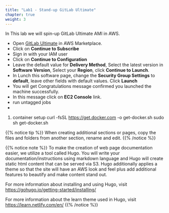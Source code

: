 ```yaml
---
title: "Lab1 - Stand-up GitLab Ultimate"
chapter: true
weight: 3
---
```


In This lab we will spin-up GitLab Ultimate AMI in AWS.


- Open [GitLab Ultimate](https://aws.amazon.com/marketplace/pp/B07SJ817DX) in AWS Marketplace.
- Click on **Continue to Subscribe**
- Sign in with your IAM user
- Click on **Continue to Configuration**
- Leave the default value for **Delivery Method**, Select the latest version in **Software Version**, Select your **Region**, click **Continue to Launch**.
- In Lunch this software page, change the **Security Group Settings** to **default**, leave other fields with default values.  Click **Launch**
- You will get Congratulations message confirmed you launched the machine successfully.
- In this message click on **EC2 Console** link. 
- run untagged jobs
-
1. container setup
curl -fsSL https://get.docker.com -o get-docker.sh
 sudo sh get-docker.sh

 {{% notice tip %}} When creating additional sections or pages, copy the files and folders from another section, rename and edit.
 {{% /notice %}}

 {{% notice note %}} To make the creation of web page documentation easier, we utilize a tool called Hugo. You will write your documentation/instructions using markdown language and Hugo will create static html content that can be served via S3. Hugo additionally applies a theme so that the site will have an AWS look and feel plus add additional features to beautify and make content stand out.

 For more information about installing and using Hugo, visit https://gohugo.io/getting-started/installing/

 For more information about the learn theme used in Hugo, visit https://learn.netlify.com/en/ {{% /notice %}}
